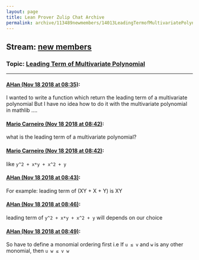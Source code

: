 ```yaml
---
layout: page
title: Lean Prover Zulip Chat Archive 
permalink: archive/113489newmembers/14013LeadingTermofMultivariatePolynomial.html
---
```


## Stream: [new members](index.html)
### Topic: [Leading Term of Multivariate Polynomial](14013LeadingTermofMultivariatePolynomial.html)

---

#### [AHan (Nov 18 2018 at 08:35)](https://leanprover.zulipchat.com/#narrow/stream/113489-new%20members/topic/Leading%20Term%20of%20Multivariate%20Polynomial/near/147908130):
I wanted to write a function which return the leading term of a multivariate polynomial
But I have no idea how to do it with the multivariate polynomial in mathlib ....

#### [Mario Carneiro (Nov 18 2018 at 08:42)](https://leanprover.zulipchat.com/#narrow/stream/113489-new%20members/topic/Leading%20Term%20of%20Multivariate%20Polynomial/near/147908281):
what is the leading term of a multivariate polynomial?

#### [Mario Carneiro (Nov 18 2018 at 08:42)](https://leanprover.zulipchat.com/#narrow/stream/113489-new%20members/topic/Leading%20Term%20of%20Multivariate%20Polynomial/near/147908320):
like `y^2 + x*y + x^2 + y`

#### [AHan (Nov 18 2018 at 08:43)](https://leanprover.zulipchat.com/#narrow/stream/113489-new%20members/topic/Leading%20Term%20of%20Multivariate%20Polynomial/near/147908327):
For example: 
leading term of (XY + X + Y) is XY

#### [AHan (Nov 18 2018 at 08:46)](https://leanprover.zulipchat.com/#narrow/stream/113489-new%20members/topic/Leading%20Term%20of%20Multivariate%20Polynomial/near/147908423):
leading term of `y^2 + x*y + x^2 + y` will depends on our choice

#### [AHan (Nov 18 2018 at 08:49)](https://leanprover.zulipchat.com/#narrow/stream/113489-new%20members/topic/Leading%20Term%20of%20Multivariate%20Polynomial/near/147908473):
So have to define a monomial ordering first
i.e If `u ≤ v` and `w` is any other monomial, then `u w ≤ v w`

